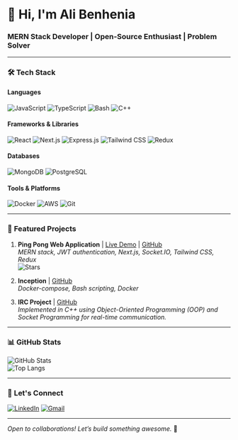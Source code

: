 # 👋 Hi, I'm Ali Benhenia  
### **MERN Stack Developer | Open-Source Enthusiast | Problem Solver**  

---

### 🛠️ **Tech Stack**  

#### **Languages**  
![JavaScript](https://img.shields.io/badge/JavaScript-F7DF1E?style=flat&logo=javascript&logoColor=black)
![TypeScript](https://img.shields.io/badge/TypeScript-007ACC?style=flat&logo=typescript&logoColor=white)
![Bash](https://img.shields.io/badge/Bash-4EAA25?style=flat&logo=gnu-bash&logoColor=white)
![C++](https://img.shields.io/badge/C++-00599C?style=flat&logo=c%2B%2B&logoColor=white)

#### **Frameworks & Libraries**  
![React](https://img.shields.io/badge/React-%2320232a.svg?style=flat&logo=react&logoColor=%2361DAFB)
![Next.js](https://img.shields.io/badge/Next.js-000000?style=flat&logo=next.js&logoColor=white)
![Express.js](https://img.shields.io/badge/Express.js-%23404d59.svg?style=flat)
![Tailwind CSS](https://img.shields.io/badge/Tailwind_CSS-38B2AC?style=flat&logo=tailwind-css&logoColor=white)
![Redux](https://img.shields.io/badge/Redux-764ABC?style=flat&logo=redux&logoColor=white)

#### **Databases**  
![MongoDB](https://img.shields.io/badge/MongoDB-%234ea94b.svg?style=flat&logo=mongodb&logoColor=white)
![PostgreSQL](https://img.shields.io/badge/PostgreSQL-316192?style=flat&logo=postgresql&logoColor=white)

#### **Tools & Platforms**  
![Docker](https://img.shields.io/badge/Docker-2496ED?style=flat&logo=docker&logoColor=white)
![AWS](https://img.shields.io/badge/AWS-%23FF9900.svg?style=flat&logo=amazon-aws&logoColor=white)
![Git](https://img.shields.io/badge/Git-F05032?style=flat&logo=git&logoColor=white)

---

### 🚀 **Featured Projects**  

1. **Ping Pong Web Application** | [Live Demo](https://yourapp.com) | [GitHub](https://github.com/alibenhenia)  
   *MERN stack, JWT authentication, Next.js, Socket.IO, Tailwind CSS, Redux*  
   ![Stars](https://img.shields.io/github/stars/alibenhenia/ping-pong?style=social)

2. **Inception** | [GitHub](https://github.com/alibenhenia)  
   *Docker-compose, Bash scripting, Docker*  

3. **IRC Project** | [GitHub](https://github.com/alibenhenia)  
   *Implemented in C++ using Object-Oriented Programming (OOP) and Socket Programming for real-time communication.*  

---

### 📊 **GitHub Stats**  
![GitHub Stats](https://github-readme-stats.vercel.app/api?username=alibenhenia&show_icons=true&theme=radical)  
![Top Langs](https://github-readme-stats.vercel.app/api/top-langs/?username=alibenhenia&layout=compact&theme=radical)

---

### 🤝 **Let's Connect**  
[![LinkedIn](https://img.shields.io/badge/LinkedIn-0077B5?style=flat&logo=linkedin&logoColor=white)](https://www.linkedin.com/in/ali-benhenia-8a4a42206/)
[![Gmail](https://img.shields.io/badge/Gmail-D14836?style=flat&logo=gmail&logoColor=white)](mailto:alibenhenia1@gmail.com)

---

*Open to collaborations! Let’s build something awesome.* 🚀  
